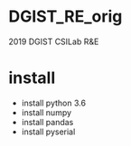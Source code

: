 # DGIST_RE_orig
2019 DGIST CSILab R&amp;E

# install
- install python 3.6
- install numpy
- install pandas
- install pyserial

